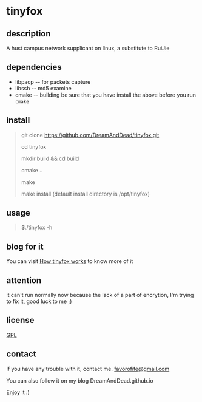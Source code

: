 # tinyfox

## description
A hust campus network supplicant on linux, a substitute to RuiJie

## dependencies
* libpacp -- for packets capture
* libssh -- md5 examine
* cmake -- building
be sure that you have install the above before you run `cmake`

## install
> 
> git clone https://github.com/DreamAndDead/tinyfox.git
>
> cd tinyfox
> 
> mkdir build && cd build
>
> cmake ..
>
> make
>
> make install (default install directory is /opt/tinyfox)
>

## usage
>
> $./tinyfox -h
>

## blog for it
You can visit [How tinyfox works](http://dreamanddead.github.io/tinyfox/2015/03/17/how-tinyfox-works/) to know more of it

## attention
it can't run normally now because the lack of a part of encrytion, I'm trying to fix it, good luck to me ;)

## license 
[GPL](http://www.gnu.org/licenses/gpl.txt)

## contact
If you have any trouble with it, contact me.  favorofife@gmail.com 

You can also follow it on my blog DreamAndDead.github.io

Enjoy it :)



